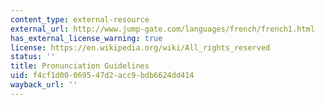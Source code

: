 ```yaml
---
content_type: external-resource
external_url: http://www.jump-gate.com/languages/french/french1.html
has_external_license_warning: true
license: https://en.wikipedia.org/wiki/All_rights_reserved
status: ''
title: Pronunciation Guidelines
uid: f4cf1d00-0695-47d2-acc9-bdb6624dd414
wayback_url: ''
---
```

